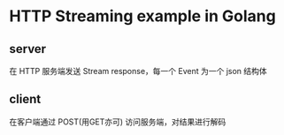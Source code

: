 # HTTP Streaming example in Golang 

## server 
在 HTTP 服务端发送 Stream response，每一个 Event 为一个 json 结构体

## client
在客户端通过 POST(用GET亦可) 访问服务端，对结果进行解码

